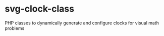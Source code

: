 # svg-clock-class
PHP classes to dynamically generate and configure clocks for visual math problems
